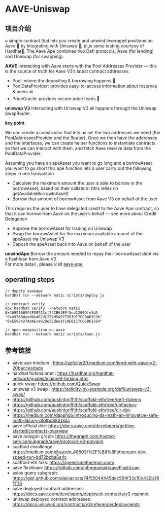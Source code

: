 # AAVE-Uniswap

## 项目介绍

a simple contract that lets you create and unwind leveraged positions on Aave 👻 by integrating with Uniswap 🦄, plus some testing courtesy of Hardhat👷.
The Aave Ape combines two Defi protocols, Aave (for lending) and Uniswap (for swapping).

**AAVE**
Interacting with Aave starts with the Pool Addresses Provider — this is the source of truth for Aave V3’s latest contract addresses:
- Pool: where the depositing & borrowing happens 🏦
- PoolDataProvider: provides easy-to-access information about reserves & users 📊
- PriceOracle: provides secure price feeds 💱

**uniswap V3**
Interacting with Uniswap V3 all happens through the Uniswap SwapRouter.


**key point**

We can create a constructor that lets us set the two addresses we need (the PoolAddressesProvider and the Router). Once we then have the addresses and the interfaces, we can create helper functions to instantiate contracts so that we can interact with them, and fetch Aave reserve data from the PoolDataProvider.  

Assuming  you have an apeAsset you want to go long and a borrowAsset you want to go short
this ape function lets a user carry out the following steps in one transaction
- Calculate the maximum amount the user is able to borrow in the borrowAsset, based on their collateral (this relies on getAvailableBorrowInAsset)
- Borrow that amount of borrowAsset from Aave V3 on behalf of the user

This requires the user to have delegated credit to the Aave Ape contract, so that it can borrow from Aave on the user’s behalf — see more about Credit Delegation

- Approve the borrowAsset for trading on Uniswap
- Swap the borrowAsset for the maximum available amount of the apeAsset via Uniswap V3
- Deposit the apeAsset back into Aave on behalf of the user


**unwindApe**
Borrow the amount needed to repay their borrowAsset debt via a flashloan from Aave V3.   
For more detail , please visit [aave-ape](https://azfuller20.medium.com/aave-ape-with-%EF%B8%8F-scaffold-eth-c687874c079e )
## operating steps

```shell
// depoly aaveape
hardhat run --network matic scripts/deploy.js   

// contract verify
npx hardhat verify --network matic 0x4699f609F4FD97A3cf74CB63EFf5cd1200Dfe3dA "0xa97684ead0e402dC232d5A977953DF7ECBaB3CDb" "0xE592427A0AEce92De3Edee1F18E0157C05861564"

// open maxposition on aave
hardhat run --network matic scripts/loan.js   

```




## 参考链接
- aave-ape medium : https://azfuller20.medium.com/lend-with-aave-v2-20bacceedade
- hardhat forkmainnet : https://hardhat.org/hardhat-network/guides/mainnet-forking.html
- quick swap: https://github.com/QuickSwap
- uniswap v3 swap : https://solidity-by-example.org/defi/uniswap-v3-swap/
- https://github.com/austintgriffith/scaffold-eth/tree/defi-rtokens  
- https://github.com/austintgriffith/scaffold-eth/tree/unifactory  
- https://github.com/austintgriffith/scaffold-eth/tree/clr-dev  
- https://medium.com/dapphub/introducing-ds-math-an-innovative-safe-math-library-d58bc88313da 
- aave official doc: https://docs.aave.com/developers/getting-started/contracts-overview  
- aave polygon graph: https://thegraph.com/hosted-service/subgraph/aave/protocol-v3-polygon 
- scaffold chanllenge https://medium.com/@austin_48503/%EF%B8%8Fethereum-dev-speed-run-bd72bcba6a4c
- scaffold-eth task: https://speedrunethereum.com/ 
- aave flashloan: https://github.com/johngrantuk/aaveFlashLoan  
- axios query subgraph: https://gist.github.com/alejoacosta74/55044445dec594f33c10c432b39f1116  
- aave deployed contract addresses: https://docs.aave.com/developers/deployed-contracts/v3-mainnet
- uniswap deployed contract addresses: https://docs.uniswap.org/contracts/v3/reference/deployments   
